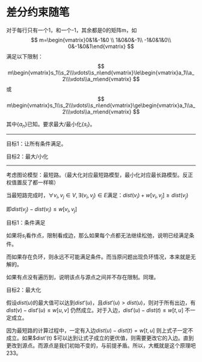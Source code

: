 # 差分约束随笔

对于每行只有一个1，和一个-1，其余都是0的矩阵m，如
$$
m=\begin{vmatrix}0&1&-1&0 \\ 1&0&0&-1\\ -1&0&1&0\\ 0&-1&0&1\end{vmatrix}
$$
满足以下限制：
$$
m\begin{vmatrix}s_1\\s_2\\\vdots\\s_n\end{vmatrix}\le\begin{vmatrix}a_1\\a_2\\\vdots\\a_m\end{vmatrix}
$$
或
$$
m\begin{vmatrix}s_1\\s_2\\\vdots\\s_n\end{vmatrix}\ge\begin{vmatrix}a_1\\a_2\\\vdots\\a_m\end{vmatrix}
$$


其中$\{a_n\}$已知。要求最大/最小化$\{s_i\}$。

---

目标1：让所有条件满足。

目标2：最大/小化

---

考虑图论模型：最短路。（最大化对应最短路模型，最小化对应最长路模型。反正权值置反了都一样嘛）

当最短路完成时，$\forall v_i,v_j\in V,\exists(v_i,v_j)\in E$满足：$dist(v_i)+w[v_i,v_j]\ge dist(v_j)$

即$dist(v_j)-dist(v_i)\le w[v_i,v_j]$

目标1：条件满足

如果将$s_i$看作点，限制看成边，那么如果每个点都无法继续松弛，说明已经满足条件。

而如果存在负环，则永远不可能满足条件。而当原问题出现负环情况，本来就是无解的。

如果有点没有遍历到，说明该点与源点之间并不存在限制。同理。

目标2：最大化

假设$dist(u)$的最大值可以达到$dist‘(u)$，且$dist'(u) > dist(u)$，则对于所有出边，有$dist(v) - dist'(u) \le w[u,v]$ 仍然成立。对于入边，$dist'(u) - dist(t) \le w[t,u]$ 不一定成立。

因为最短路的计算过程中，一定有入边$dist(u) - dist(t) = w[t,u]$ 则上式子一定不成立。如果$dist'(t) $可以达到让式子成立的更优值，则需要更改它的入边。直到更改到源点。而源点是我们初始不变的，与前提矛盾。所以，大概就是这个原理吧233。